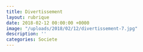 ```yaml
---
title: Divertissement
layout: rubrique
date: 2018-02-12 00:00:00 +0000
image: "/uploads/2018/02/12/divertissement-7.jpg"
description: ''
categories: Societe
---
```

